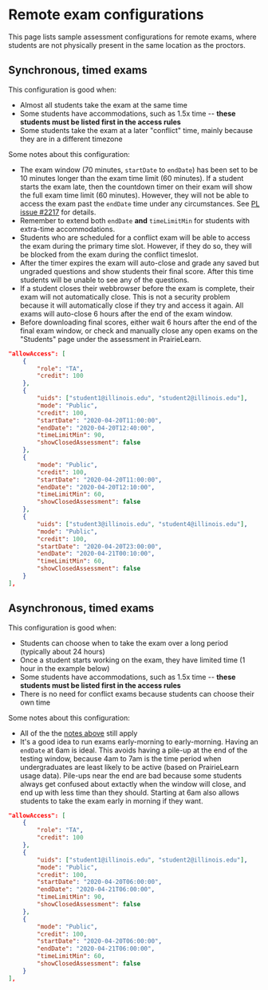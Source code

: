
# Remote exam configurations

This page lists sample assessment configurations for remote exams, where students are not physically present in the same location as the proctors.


## Synchronous, timed exams

This configuration is good when:

* Almost all students take the exam at the same time
* Some students have accommodations, such as 1.5x time -- **these students must be listed first in the access rules**
* Some students take the exam at a later "conflict" time, mainly because they are in a different timezone

Some notes about this configuration:

* The exam window (70 minutes, `startDate` to `endDate`) has been set to be 10 minutes longer than the exam time limit (60 minutes). If a student starts the exam late, then the countdown timer on their exam will show the full exam time limit (60 minutes). However, they will not be able to access the exam past the `endDate` time under any circumstances. See [PL issue #2217](https://github.com/PrairieLearn/PrairieLearn/issues/2217) for details.
* Remember to extend both `endDate` **and** `timeLimitMin` for students with extra-time accommodations.
* Students who are scheduled for a conflict exam will be able to access the exam during the primary time slot. However, if they do so, they will be blocked from the exam during the conflict timeslot.
* After the timer expires the exam will auto-close and grade any saved but ungraded questions and show students their final score. After this time students will be unable to see any of the questions.
* If a student closes their webbrowser before the exam is complete, their exam will not automatically close. This is not a security problem because it will automatically close if they try and access it again. All exams will auto-close 6 hours after the end of the exam window.
* Before downloading final scores, either wait 6 hours after the end of the final exam window, or check and manually close any open exams on the "Students" page under the assessment in PrairieLearn.

```json
"allowAccess": [
    {
        "role": "TA",
        "credit": 100
    },
    {
        "uids": ["student1@illinois.edu", "student2@illinois.edu"],
        "mode": "Public",
        "credit": 100,
        "startDate": "2020-04-20T11:00:00",
        "endDate": "2020-04-20T12:40:00",
        "timeLimitMin": 90,
        "showClosedAssessment": false
    },
    {
        "mode": "Public",
        "credit": 100,
        "startDate": "2020-04-20T11:00:00",
        "endDate": "2020-04-20T12:10:00",
        "timeLimitMin": 60,
        "showClosedAssessment": false
    },
    {
        "uids": ["student3@illinois.edu", "student4@illinois.edu"],
        "mode": "Public",
        "credit": 100,
        "startDate": "2020-04-20T23:00:00",
        "endDate": "2020-04-21T00:10:00",
        "timeLimitMin": 60,
        "showClosedAssessment": false
    }
],
```

## Asynchronous, timed exams

This configuration is good when:

* Students can choose when to take the exam over a long period (typically about 24 hours)
* Once a student starts working on the exam, they have limited time (1 hour in the example below)
* Some students have accommodations, such as 1.5x time -- **these students must be listed first in the access rules**
* There is no need for conflict exams because students can choose their own time

Some notes about this configuration:

* All of the the [notes above](#synchronous-timed-exams) still apply
* It's a good idea to run exams early-morning to early-morning. Having an `endDate` at 6am is ideal. This avoids having a pile-up at the end of the testing window, because 4am to 7am is the time period when undergraduates are least likely to be active (based on PrairieLearn usage data). Pile-ups near the end are bad because some students always get confused about extactly when the window will close, and end up with less time than they should. Starting at 6am also allows students to take the exam early in morning if they want.

```json
"allowAccess": [
    {
        "role": "TA",
        "credit": 100
    },
    {
        "uids": ["student1@illinois.edu", "student2@illinois.edu"],
        "mode": "Public",
        "credit": 100,
        "startDate": "2020-04-20T06:00:00",
        "endDate": "2020-04-21T06:00:00",
        "timeLimitMin": 90,
        "showClosedAssessment": false
    },
    {
        "mode": "Public",
        "credit": 100,
        "startDate": "2020-04-20T06:00:00",
        "endDate": "2020-04-21T06:00:00",
        "timeLimitMin": 60,
        "showClosedAssessment": false
    }
],
```
